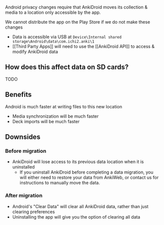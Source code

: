 Android privacy changes require that AnkiDroid moves its collection & media to a location only accessible by the app. 

We cannot distribute the app on the Play Store if we do not make these changes

* Data is accessible via USB at `Device\Internal shared storage\Android\data\com.ichi2.anki\1`
* [[Third Party Apps]] will need to use the [[AnkiDroid API]] to access & modify AnkiDroid data

## How does this affect data on SD cards?

TODO

## Benefits

Android is much faster at writing files to this new location

* Media synchronization will be much faster
* Deck imports will be much faster

## Downsides

### Before migration

* AnkiDroid will lose access to its previous data location when it is uninstalled
  * If you uninstall AnkiDroid before completing a data migration, you will either need to restore your data from AnkiWeb, or contact us for instructions to manually move the data.

### After migration

* Android's "Clear Data" will clear all AnkiDroid data, rather than just clearing preferences
* Uninstalling the app will give you the option of clearing all data